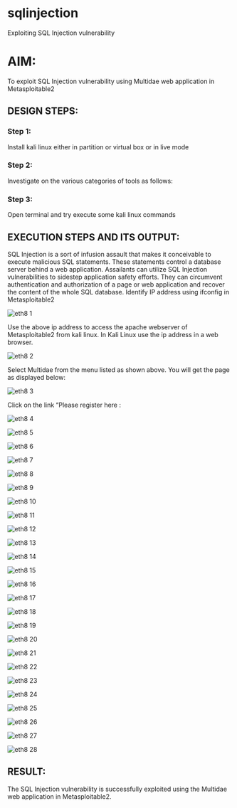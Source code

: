 # sqlinjection
Exploiting SQL Injection vulnerability

# AIM:
To exploit SQL Injection vulnerability using Multidae web application in Metasploitable2

## DESIGN STEPS:

### Step 1:

Install kali linux either in partition or virtual box or in live mode


### Step 2:

Investigate on the various categories of tools as follows:

### Step 3:

Open terminal and try execute some kali linux commands

## EXECUTION STEPS AND ITS OUTPUT:

SQL Injection is a sort of infusion assault that makes it conceivable to execute malicious SQL statements. These statements control a database server behind a web application. Assailants can utilize SQL Injection vulnerabilities to sidestep application safety efforts. They can circumvent authentication and authorization of a page or web application and recover the content of the whole SQL database. Identify IP address using ifconfig in Metasploitable2

![eth8 1](https://github.com/Gayathriraj18/sqlinjection/assets/94154854/6fa42203-c672-41c8-a7e7-7807994871bd)

Use the above ip address to access the apache webserver of Metasploitable2 from kali linux. In Kali Linux use the ip address in a web browser.

![eth8 2](https://github.com/Gayathriraj18/sqlinjection/assets/94154854/9aa298ce-6403-4a51-af3f-90b716aa7a92)

Select Multidae from the menu listed as shown above. You will get the page as displayed below:

![eth8 3](https://github.com/Gayathriraj18/sqlinjection/assets/94154854/212ce585-d2cf-452c-a7e0-1201249b7ec0)

Click on the link “Please register here :

![eth8 4](https://github.com/Gayathriraj18/sqlinjection/assets/94154854/531217ec-93c6-49ea-b932-3878e4f85946)

![eth8 5](https://github.com/Gayathriraj18/sqlinjection/assets/94154854/bc28f215-4ea2-43df-9265-1e593e9cf9a3)

![eth8 6](https://github.com/Gayathriraj18/sqlinjection/assets/94154854/aecf82af-418e-4d2f-84e3-b777cb8f3748)

![eth8 7](https://github.com/Gayathriraj18/sqlinjection/assets/94154854/6dd176e3-d599-4d6d-ad05-d129f4d22bc2)

![eth8 8](https://github.com/Gayathriraj18/sqlinjection/assets/94154854/d2dc4111-12be-4aeb-bc11-a8d127916e5c)

![eth8 9](https://github.com/Gayathriraj18/sqlinjection/assets/94154854/d572f1de-3d66-46a2-a561-b3864a8da010)

![eth8 10](https://github.com/Gayathriraj18/sqlinjection/assets/94154854/1622eef8-6495-4aef-a74b-8a4eb07c6fab)

![eth8 11](https://github.com/Gayathriraj18/sqlinjection/assets/94154854/d3b6cebf-7bd3-46d9-9f2b-d3e2693e97ba)

![eth8 12](https://github.com/Gayathriraj18/sqlinjection/assets/94154854/ad074c7a-9b3c-4b5e-82cd-735893673e09)

![eth8 13](https://github.com/Gayathriraj18/sqlinjection/assets/94154854/b4219cb2-f318-48ad-ba64-698d700c9dfe)

![eth8 14](https://github.com/Gayathriraj18/sqlinjection/assets/94154854/28077b4c-6c91-48d5-a294-aee83f4941ad)

![eth8 15](https://github.com/Gayathriraj18/sqlinjection/assets/94154854/0db63d81-8fee-495d-9f49-bc6491235892)

![eth8 16](https://github.com/Gayathriraj18/sqlinjection/assets/94154854/ac60ebd8-853d-4886-86e6-6f455b53f9e3)

![eth8 17](https://github.com/Gayathriraj18/sqlinjection/assets/94154854/fcccc049-873f-4e3b-b640-92d95ba3c4bb)

![eth8 18](https://github.com/Gayathriraj18/sqlinjection/assets/94154854/4f806392-1287-412f-a2d1-49cd91e48dd4)

![eth8 19](https://github.com/Gayathriraj18/sqlinjection/assets/94154854/6bf05e38-bd1f-4eb7-9f49-669f13dc159c)

![eth8 20](https://github.com/Gayathriraj18/sqlinjection/assets/94154854/cbdbeaa0-73bf-4f30-b4bd-f3f1f744ffd9)

![eth8 21](https://github.com/Gayathriraj18/sqlinjection/assets/94154854/4de3388b-b36d-4a12-8784-5df4bc9995db)

![eth8 22](https://github.com/Gayathriraj18/sqlinjection/assets/94154854/903eeb0d-ea41-4b28-8576-899080fc1b86)

![eth8 23](https://github.com/Gayathriraj18/sqlinjection/assets/94154854/cdcb1775-bfbe-4077-a462-08dd2ddf7eb4)

![eth8 24](https://github.com/Gayathriraj18/sqlinjection/assets/94154854/a93713a6-e261-4979-8eb1-b6339b397f4a)

![eth8 25](https://github.com/Gayathriraj18/sqlinjection/assets/94154854/3bc51835-94e8-4028-b04d-07a7752897c6)

![eth8 26](https://github.com/Gayathriraj18/sqlinjection/assets/94154854/06af676f-0174-4564-9ac6-09e269ee2730)

![eth8 27](https://github.com/Gayathriraj18/sqlinjection/assets/94154854/61d3b8b7-87d8-4598-96d0-eb4100cdbf09)

![eth8 28](https://github.com/Gayathriraj18/sqlinjection/assets/94154854/1d276e48-b1b3-431e-8d65-725170600cd8)

## RESULT:
The SQL Injection vulnerability is successfully exploited using the Multidae web application in Metasploitable2.
